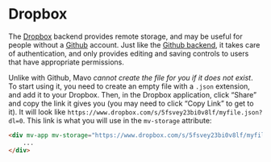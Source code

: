 # Dropbox

The [Dropbox](https://dropbox.com) backend provides remote storage, and may be useful for people without a [Github](https://github.com) account. Just like the [Github backend](https://mavo.io/docs/storage#github), it takes care of authentication, and only provides editing and saving controls to users that have appropriate permissions.

Unlike with Github, Mavo *cannot create the file for you if it does not exist*. To start using it, you need to create an empty file with a `.json` extension, and add it to your Dropbox. Then, in the Dropbox application, click “Share” and copy the link it gives you (you may need to click “Copy Link” to get to it). It will look like `https://www.dropbox.com/s/5fsvey23bi0v8lf/myfile.json?dl=0`. This link is what you will use in the `mv-storage` attribute:

```html
<div mv-app mv-storage="https://www.dropbox.com/s/5fsvey23bi0v8lf/myfile.json?dl=0">
	...
</div>
```
